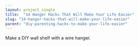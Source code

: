 ```yaml
---
layout: project_single
title:  "14 Hanger Hacks That Will Make Your Life Easier"
slug: "14-hanger-hacks-that-will-make-your-life-easier"
parent: "diy-parenting-hacks-to-make-your-life-easier"
---
```

Make a DIY wall shelf with a wire hanger.